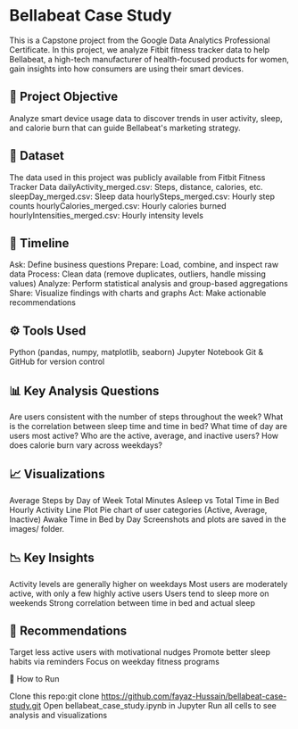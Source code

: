 # Bellabeat Case Study

This is a Capstone project from the Google Data Analytics Professional Certificate. In this project, we analyze Fitbit fitness tracker data to help Bellabeat, a high-tech manufacturer of health-focused products for women, gain insights into how consumers are using their smart devices.

## 🔎 Project Objective

Analyze smart device usage data to discover trends in user activity, sleep, and calorie burn that can guide Bellabeat's marketing strategy.

## 📂 Dataset

The data used in this project was publicly available from Fitbit Fitness Tracker Data
dailyActivity_merged.csv: Steps, distance, calories, etc.
sleepDay_merged.csv: Sleep data
hourlySteps_merged.csv: Hourly step counts
hourlyCalories_merged.csv: Hourly calories burned
hourlyIntensities_merged.csv: Hourly intensity levels

## 📅 Timeline
Ask: Define business questions
Prepare: Load, combine, and inspect raw data
Process: Clean data (remove duplicates, outliers, handle missing values)
Analyze: Perform statistical analysis and group-based aggregations
Share: Visualize findings with charts and graphs
Act: Make actionable recommendations

## ⚙️ Tools Used
Python (pandas, numpy, matplotlib, seaborn)
Jupyter Notebook
Git & GitHub for version control

## 📊 Key Analysis Questions
Are users consistent with the number of steps throughout the week?
What is the correlation between sleep time and time in bed?
What time of day are users most active?
Who are the active, average, and inactive users?
How does calorie burn vary across weekdays?

## 📈 Visualizations
Average Steps by Day of Week
Total Minutes Asleep vs Total Time in Bed
Hourly Activity Line Plot
Pie chart of user categories (Active, Average, Inactive)
Awake Time in Bed by Day
Screenshots and plots are saved in the images/ folder.

## 📉 Key Insights
Activity levels are generally higher on weekdays
Most users are moderately active, with only a few highly active users
Users tend to sleep more on weekends
Strong correlation between time in bed and actual sleep

## 📆 Recommendations
Target less active users with motivational nudges
Promote better sleep habits via reminders
Focus on weekday fitness programs

🔗 How to Run

Clone this repo:git clone https://github.com/fayaz-Hussain/bellabeat-case-study.git
Open bellabeat_case_study.ipynb in Jupyter
Run all cells to see analysis and visualizations

